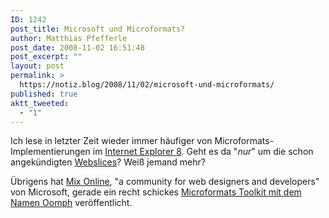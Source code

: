 ```yaml
---
ID: 1242
post_title: Microsoft und Microformats?
author: Matthias Pfefferle
post_date: 2008-11-02 16:51:48
post_excerpt: ""
layout: post
permalink: >
  https://notiz.blog/2008/11/02/microsoft-und-microformats/
published: true
aktt_tweeted:
  - "1"
---
```

Ich lese in letzter Zeit wieder immer häufiger von Microformats-Implementierungen im <a href="http://www.microsoft.com/germany/windows/products/winfamily/ie/beta/default.mspx">Internet Explorer 8</a>. Geht es da "<em>nur</em>" um die schon angekündigten <a href="http://notiz.blog/2008/03/06/ueber-ie8s-webslices-und-hatom/">Webslices</a>? Weiß jemand mehr?

Übrigens hat <a href="http://visitmix.com">Mix Online</a>, "a community for web designers and developers" von Microsoft, gerade ein recht schickes <a href="http://visitmix.com/Lab/Oomph">Microformats Toolkit mit dem Namen Oomph</a> veröffentlicht.

<!--more--><object type="application/x-shockwave-flash" style="width: 425px; height: 350px;" data="http://www.youtube.com/v/zx2f2Z9MMQ8"><param name="movie" value="http://www.youtube.com/v/zx2f2Z9MMQ8" /></object>